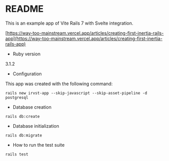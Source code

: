 # README

This is an example app of Vite Rails 7 with Svelte integration.

[https://way-too-mainstream.vercel.app/articles/creating-first-inertia-rails-app](https://way-too-mainstream.vercel.app/articles/creating-first-inertia-rails-app)

* Ruby version

3.1.2

* Configuration

This app was created with the following command:

`rails new irvst-app --skip-javascript --skip-asset-pipeline -d postgresql`

* Database creation

`rails db:create`

* Database initialization

`rails db:migrate`

* How to run the test suite

`rails test`
